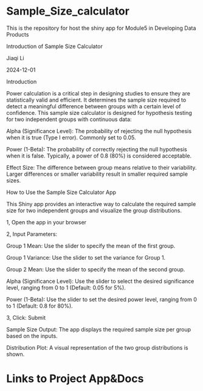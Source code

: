 # Sample_Size_calculator
This is the repository for host the shiny app for Module5 in Developing Data Products

Introduction of Sample Size Calculator

Jiaqi Li

2024-12-01

Introduction

Power calculation is a critical step in designing studies to ensure they are statistically valid and efficient. It determines the sample size required to detect a meaningful difference between groups with a certain level of confidence.
This sample size calculator is designed for hypothesis testing for two independent groups with continuous data:

Alpha (Significance Level): The probability of rejecting the null hypothesis when it is true (Type I error). Commonly set to 0.05. 

Power (1-Beta): The probability of correctly rejecting the null hypothesis when it is false. Typically, a power of 0.8 (80%) is considered acceptable. 

Effect Size: The difference between group means relative to their variability. Larger differences or smaller variability result in smaller required sample sizes.

How to Use the Sample Size Calculator App

This Shiny app provides an interactive way to calculate the required sample size for two independent groups and visualize the group distributions.

1, Open the app in your browser 

2, Input Parameters: 

Group 1 Mean: Use the slider to specify the mean of the first group.

Group 1 Variance: Use the slider to set the variance for Group 1. 

Group 2 Mean: Use the slider to specify the mean of the second group. 

Alpha (Significance Level): Use the slider to select the desired significance level, ranging from 0 to 1 (Default: 0.05 for 5%). 

Power (1-Beta): Use the slider to set the desired power level, ranging from 0 to 1 (Default: 0.8 for 80%). 

3, Click: Submit 

Sample Size Output: The app displays the required sample size per group based on the inputs. 

Distribution Plot: A visual representation of the two group distributions is shown.

# Links to Project App&Docs
